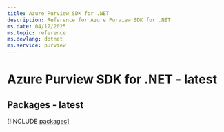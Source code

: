 ```yaml
---
title: Azure Purview SDK for .NET
description: Reference for Azure Purview SDK for .NET
ms.date: 04/17/2025
ms.topic: reference
ms.devlang: dotnet
ms.service: purview
---
```

# Azure Purview SDK for .NET - latest
## Packages - latest
[!INCLUDE [packages](purview-index.md)]